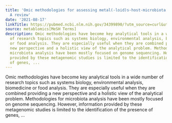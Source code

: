 ```yaml
---
title: 'Omic methodologies for assessing metal(-loid)s-host-microbiota interplay:
  A review'
date: '2021-08-17'
linkTitle: https://pubmed.ncbi.nlm.nih.gov/34399890/?utm_source=curl&utm_medium=rss&utm_campaign=pubmed-2&utm_content=1Zkrxt7ktlCbHBXEV3v65xxSnkSWNsJ1A6Fq3gBniKhGfIUslK&fc=20210907212339&ff=20210907212354&v=2.14.5
source: metablomics[MeSH Terms]
description: Omic methodologies have become key analytical tools in a wide number
  of research topics such as systems biology, environmental analysis, biomedicine
  or food analysis. They are especially useful when they are combined providing a
  new perspective and a holistic view of the analytical problem. Methodologies for
  microbiota analysis have been mostly focused on genome sequencing. However, information
  provided by these metagenomic studies is limited to the identification of the presence
  of genes, ...
---
```

Omic methodologies have become key analytical tools in a wide number of research topics such as systems biology, environmental analysis, biomedicine or food analysis. They are especially useful when they are combined providing a new perspective and a holistic view of the analytical problem. Methodologies for microbiota analysis have been mostly focused on genome sequencing. However, information provided by these metagenomic studies is limited to the identification of the presence of genes, ...